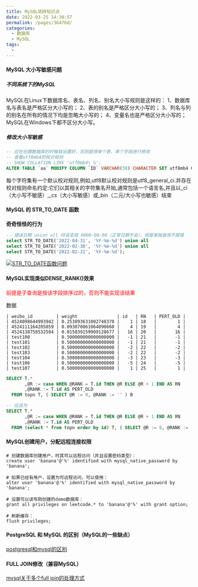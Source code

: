 ```yaml
---
title: MySQL琐碎知识点
date: 2022-03-25 14:30:57
permalink: /pages/36476d/
categories: 
  - 数据库
  - MySQL
tags: 
  - 
---
```


#### MySQL 大小写敏感问题

##### 不同系统下的MySQL

MySQL在Linux下数据库名、表名、列名、别名大小写规则是这样的：
1、数据库名与表名是严格区分大小写的；
2、表的别名是严格区分大小写的；
3、列名与列的别名在所有的情况下均是忽略大小写的；
4、变量名也是严格区分大小写的；
MySQL在Windows下都不区分大小写。

##### 修改大小写敏感

```sql
-- 应在创建数据库的时候就设置好，否则就得单个表，单个字段进行修改
-- 查看utf8mb4的校对规则
-- SHOW COLLATION LIKE 'utf8mb4\_%';
ALTER TABLE `aa` MODIFY COLUMN `ID` VARCHAR(38) CHARACTER SET utf8mb4 COLLATE utf8mb4_0900_as_cs NOT NULL;
```

每个字符集有一个默认校对规则,例如,utf8默认校对规则是utf8_general_ci.并存在校对规则命名约定:它们以其相关的字符集名开始,通常包括一个语言名,并且以_ci（大小写不敏感）,_cs（大小写敏感）或_bin（二元/大小写也敏感）结束

#### MySQL 的 STR_TO_DATE 函数

**奇奇怪怪的行为**

```sql
-- 错误日期 union all 时会变成 0000-00-00（正常日期不会），但是单独查询不报错
select STR_TO_DATE('2022-04-31', '%Y-%m-%d') union all
select STR_TO_DATE('2022-02-30', '%Y-%m-%d') union all
select STR_TO_DATE('2022-02-31', '%Y-%m-%d');
```

[![STR_TO_DATE函数问题](https://s1.ax1x.com/2022/07/15/jhz8oV.png)](https://imgtu.com/i/jhz8oV)

#### MySQL实现类似DENSE_RANK()效果
<span style='color: red;'>前提是子查询是按该字段排序过的，否则不能实现该结果</span>

数据
```text
| weibo_id         | weight               | id   | RN   | PERT_OLD |
| 4524098644993942 | 0.253893631002748370 |    1 | 18   |        1 |
| 4524111164205859 | 0.093070061064090660 |    4 | 19   |        4 |
| 4524138758532594 | 0.015839159909128677 |   16 | 20   |       16 |
| test100          | 0.500000000000000000 |   -1 | 21   |       -1 |
| test101          | 0.500000000000000000 |   -1 | 21   |       -1 |
| test102          | 0.500000000000000000 |   -2 | 22   |       -2 |
| test103          | 0.500000000000000000 |   -2 | 22   |       -2 |
| test104          | 0.500000000000000000 |   -3 | 23   |       -3 |
| test106          | 0.500000000000000000 |   -5 | 24   |       -5 |
| test107          | 0.500000000000000000 |    1 | 25   |        1 |
```
```sql
SELECT T.*  
       ,@R := case WHEN @RANK = T.id THEN @R ELSE @R + 1 END AS RN
       ,@RANK := T.id AS PERT_OLD                                  
  FROM topn T, ( SELECT @R := 0, @RANK := '' ) B 

-- 应该为
SELECT T.*  
       ,@R := case WHEN @RANK = T.id THEN @R ELSE @R + 1 END AS RN
       ,@RANK := T.id AS PERT_OLD                                  
  FROM (select * from topn order by id) T, ( SELECT @R := 0, @RANK := '' ) B 
```

#### MySQL创建用户，分配远程连接权限

```shell script
# 创建数据库创建用户，时其可以远程访问（并且设置密码类型）：
create user 'banana'@'%' identified with mysql_native_password by 'banana';

# 如果已经有用户，设置为可远程访问，可以使用：
alter user 'banana'@'%' identified with mysql_native_password by 'banana';

# 设置可以读写刚创建的demo数据库：
grant all privileges on leetcode.* to 'banana'@'%' with grant option;

# 刷新缓存：
flush privileges;
```

#### PostgreSQL 和 MySQL 的区别（MySQL的一些缺点）

[postgresql和mysql的区别](https://m.php.cn/article/485152.html)

#### FULL JOIN修改（兼容MySQL）

[mysql关于多个full join的处理方式](https://blog.csdn.net/m690192206/article/details/107819953)
